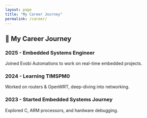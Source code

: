 ```yaml
---
layout: page
title: "My Career Journey"
permalink: /career/
---
```

<h2>🚀 My Career Journey</h2>

<div class="timeline">
  <div class="entry">
    <h3>2025 - Embedded Systems Engineer</h3>
    <p>Joined Evobi Automations to work on real-time embedded projects.</p>
  </div>
  <div class="entry">
    <h3>2024 - Learning TIMSPM0</h3>
    <p>Worked on routers & OpenWRT, deep-diving into networking.</p>
  </div>
  <div class="entry">
    <h3>2023 - Started Embedded Systems Journey</h3>
    <p>Explored C, ARM processors, and hardware debugging.</p>
  </div>
</div>
